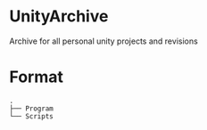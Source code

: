 # UnityArchive
Archive for all personal unity projects and revisions

# Format
```
.
├── Program
└── Scripts
```

